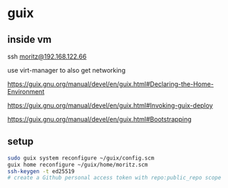 # guix

## inside vm

ssh moritz@192.168.122.66

use virt-manager to also get networking

https://guix.gnu.org/manual/devel/en/guix.html#Declaring-the-Home-Environment

https://guix.gnu.org/manual/devel/en/guix.html#Invoking-guix-deploy

https://guix.gnu.org/manual/devel/en/guix.html#Bootstrapping

## setup

```bash
sudo guix system reconfigure ~/guix/config.scm
guix home reconfigure ~/guix/home/moritz.scm
ssh-keygen -t ed25519
# create a Github personal access token with repo:public_repo scope
```
